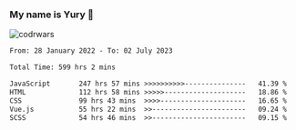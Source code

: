### My name is Yury 👋 
![codrwars](https://www.codewars.com/users/litury/badges/micro) 


<!--START_SECTION:waka-->

```txt
From: 28 January 2022 - To: 02 July 2023

Total Time: 599 hrs 2 mins

JavaScript       247 hrs 57 mins >>>>>>>>>>---------------   41.39 %
HTML             112 hrs 58 mins >>>>>--------------------   18.86 %
CSS              99 hrs 43 mins  >>>>---------------------   16.65 %
Vue.js           55 hrs 22 mins  >>-----------------------   09.24 %
SCSS             54 hrs 46 mins  >>-----------------------   09.15 %
```

<!--END_SECTION:waka-->

